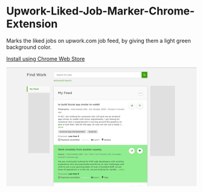 # Upwork-Liked-Job-Marker-Chrome-Extension
Marks the liked jobs on upwork.com job feed, by giving them a light green background color.

[Install using Chrome Web Store](https://chrome.google.com/webstore/detail/upwork-liked-job-marker/jkaifkineoffneaimpnpnhpcaddknpfo)

![Screenshot](https://github.com/erhanalankus/Upwork-Liked-Job-Marker-Chrome-Extension/blob/master/screenshot.png)
